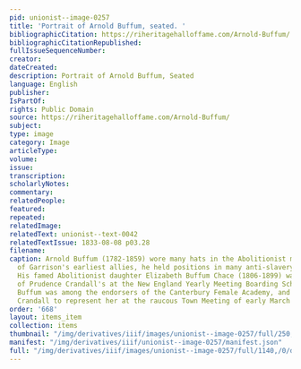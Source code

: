 ```yaml
---
pid: unionist--image-0257
title: 'Portrait of Arnold Buffum, seated. '
bibliographicCitation: https://riheritagehalloffame.com/Arnold-Buffum/
bibliographicCitationRepublished: 
fullIssueSequenceNumber: 
creator: 
dateCreated: 
description: Portrait of Arnold Buffum, Seated
language: English
publisher: 
IsPartOf: 
rights: Public Domain
source: https://riheritagehalloffame.com/Arnold-Buffum/
subject: 
type: image
category: Image
articleType: 
volume: 
issue: 
transcription: 
scholarlyNotes: 
commentary: 
relatedPeople: 
featured: 
repeated: 
relatedImage: 
relatedText: unionist--text-0042
relatedTextIssue: 1833-08-08 p03.28
filename: 
caption: Arnold Buffum (1782-1859) wore many hats in the Abolitionist movement. One
  of Garrison's earliest allies, he held positions in many anti-slavery organizations.
  His famed Abolitionist daughter Elizabeth Buffum Chace (1806-1899) was a classmate
  of Prudence Crandall's at the New England Yearly Meeting Boarding Schools. Arnold
  Buffum was among the endorsers of the Canterbury Female Academy, and chosen by Prudence
  Crandall to represent her at the raucous Town Meeting of early March 1833.
order: '668'
layout: items_item
collection: items
thumbnail: "/img/derivatives/iiif/images/unionist--image-0257/full/250,/0/default.jpg"
manifest: "/img/derivatives/iiif/unionist--image-0257/manifest.json"
full: "/img/derivatives/iiif/images/unionist--image-0257/full/1140,/0/default.jpg"
---
```

